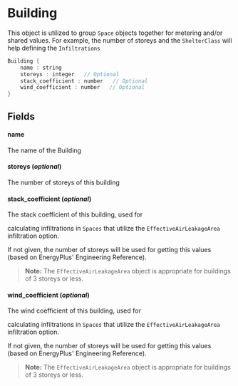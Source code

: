 # Building

  This object is utilized to group `Space` objects together for 
  metering and/or shared values. For example, the number of storeys
  and the `ShelterClass` will help defining the `Infiltrations`


```rs
Building {
	name : string
	storeys : integer   // Optional
	stack_coefficient : number   // Optional
	wind_coefficient : number   // Optional
}
```

## Fields



#### name

  The name of the Building




#### storeys  (*optional*)

  The number of storeys of this building




#### stack_coefficient  (*optional*)

  The stack coefficient of this building, used for 

 calculating infiltrations in `Spaces` that utilize the `EffectiveAirLeakageArea`
  infiltration option.
  
  If not given, the number of storeys will be used for getting 
  this values (based on EnergyPlus\' Engineering Reference). 
 

 > **Note:** The `EffectiveAirLeakageArea` object is appropriate for buildings
  > of 3 storeys or less. 




#### wind_coefficient  (*optional*)

  The wind coefficient of this building, used for 

 calculating infiltrations in `Spaces` that utilize the `EffectiveAirLeakageArea`
  infiltration option.
  
  If not given, the number of storeys will be used for getting 
  this values (based on EnergyPlus\' Engineering Reference). 
  

 > **Note:** The `EffectiveAirLeakageArea` object is appropriate for buildings
  > of 3 storeys or less. 




